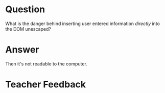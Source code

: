 # Question

What is the danger behind inserting user entered information *directly* into the DOM unescaped?

# Answer
Then it's not readable to the computer.

# Teacher Feedback